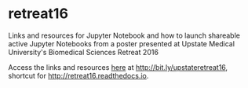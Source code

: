 # retreat16

Links and resources for Jupyter Notebook and how to launch shareable active Jupyter Notebooks from a poster presented at Upstate Medical University's Biomedical Sciences Retreat 2016

Access the links and resources [here](http://bit.ly/upstateretreat16 ) at http://bit.ly/upstateretreat16, shortcut for http://retreat16.readthedocs.io. 
